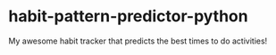 # habit-pattern-predictor-python
My awesome habit tracker that predicts the best times to do activities!
